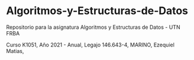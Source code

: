 # Algoritmos-y-Estructuras-de-Datos
Repositorio para la asignatura Algoritmos y Estructuras de Datos - UTN FRBA

Curso   K1051,
Año     2021 - Anual,
Legajo  146.643-4,
MARINO,
Ezequiel Matias,
